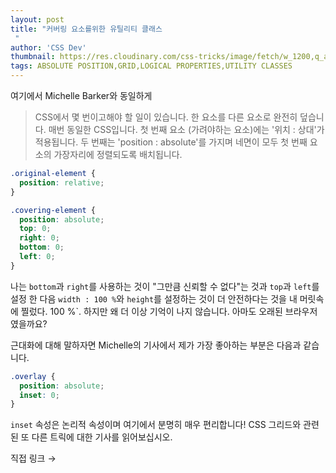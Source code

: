 ```yaml
---
layout: post
title: "커버링 요소를위한 유틸리티 클래스
 "
author: 'CSS Dev'
thumbnail: https://res.cloudinary.com/css-tricks/image/fetch/w_1200,q_auto,f_auto/https://css-tricks.com/wp-content/uploads/2020/12/a-utility-class-for-covering-elements-01.jpg
tags: ABSOLUTE POSITION,GRID,LOGICAL PROPERTIES,UTILITY CLASSES
---
```



여기에서 Michelle Barker와 동일하게
 

> CSS에서 몇 번이고해야 할 일이 있습니다. 한 요소를 다른 요소로 완전히 덮습니다.
 매번 동일한 CSS입니다. 첫 번째 요소 (가려야하는 요소)에는 '위치 : 상대'가 적용됩니다.
 두 번째는 'position : absolute'를 가지며 네면이 모두 첫 번째 요소의 가장자리에 정렬되도록 배치됩니다.
 

```css
.original-element {
  position: relative;
}

.covering-element {
  position: absolute;
  top: 0;
  right: 0;
  bottom: 0;
  left: 0;
}
```

나는 `bottom`과 `right`를 사용하는 것이 "그만큼 신뢰할 수 없다"는 것과 `top`과 `left`를 설정 한 다음 `width : 100 %`와 `height`를 설정하는 것이 더 안전하다는 것을 내 머릿속에 찔렀다.
 100 %`.
 하지만 왜 더 이상 기억이 나지 않습니다. 아마도 오래된 브라우저 였을까요?
 

근대화에 대해 말하자면 Michelle의 기사에서 제가 가장 좋아하는 부분은 다음과 같습니다.
 

```css
.overlay {
  position: absolute;
  inset: 0;
}
```

`inset` 속성은 논리적 속성이며 여기에서 분명히 매우 편리합니다!
 CSS 그리드와 관련된 또 다른 트릭에 대한 기사를 읽어보십시오.
 

직접 링크 →
 
